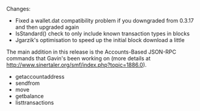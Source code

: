 Changes:
* Fixed a wallet.dat compatibility problem if you downgraded from 0.3.17 and then upgraded again
* IsStandard() check to only include known transaction types in blocks
* Jgarzik's optimisation to speed up the initial block download a little

The main addition in this release is the Accounts-Based JSON-RPC commands that Gavin's been working on (more details at http://www.sinertaler.org/smf/index.php?topic=1886.0).  
* getaccountaddress
* sendfrom
* move
* getbalance
* listtransactions
